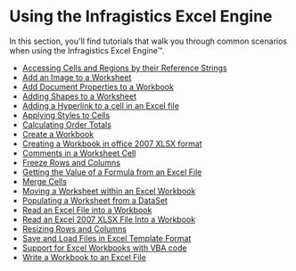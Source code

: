 ﻿<!--
|metadata|
{
    "fileName": "excelengine-using-the-infragistics-excel-engine",
    "controlName": "Infragistics Excel Library",
    "tags": ["Getting Started"]
}
|metadata|
-->

# Using the Infragistics Excel Engine

In this section, you'll find tutorials that walk you through common scenarios when using the Infragistics Excel Engine™.

-   [Accessing Cells and Regions by their Reference Strings](ExcelEngine-Accessing-Cells-and-Regions-by-their-Reference-Strings.html "accessing Cells and Regions by their Reference Strings.")
-   [Add an Image to a Worksheet](ExcelEngine-Add-an-Image-to-a-Worksheet.html "add an image to a worksheet.")
-   [Add Document Properties to a Workbook](ExcelEngine-Add-Document-Properties-to-a-Workbook.html "add document properties to a workbook.")
-   [Adding Shapes to a Worksheet](ExcelEngine-Adding-Shapes-to-a-Worksheet.html "add shapes to a worksheet.")
-   [Adding a Hyperlink to a cell in an Excel file](ExcelEngine-Adding-a-Hyperlink-to-a-cell-in-an-Excel-file.html "Adding a Hyperlink to a cell in an Excel file")
-   [Applying Styles to Cells](ExcelEngine-Applying-Styles-to-Cells.html "apply styles to cells.")
-   [Calculating Order Totals](ExcelEngine-Calculating-Order-Totals.html "calculate order totals.")
-   [Create a Workbook](ExcelEngine-Create-a-Workbook.html "create a workbook.")
-   [Creating a Workbook in office 2007 XLSX format](ExcelEngine-Creating-a-Workbook-in-office-2007-XLSX-format.html "creating a workbook in office 2007 xlsx format")
-   [Comments in a Worksheet Cell](ExcelEngine-Comments-in-a-Worksheet-Cell.html "comments in a Worksheet cell.")
-   [Freeze Rows and Columns](ExcelEngine-Freeze-Rows-and-Columns.html "freeze rows and columns in excel engine.")
-   [Getting the Value of a Formula from an Excel File](ExcelEngine-Getting-the-value-of-a-Formula-from-an-Excel-File.html "getting the value of a formula from an excel file")
-   [Merge Cells](ExcelEngine-Merge-Cells.html "merge cells in excel engine.")
-   [Moving a Worksheet within an Excel Workbook](ExcelEngine-Moving-a-Worksheet-within-an-Excel-Workbook.html "Moving a Worksheet within an Excel Workbook.")
-   [Populating a Worksheet from a DataSet](ExcelEngine-Populating-a-Worksheet-from-a-DataSet.html "populate a worksheet from a dataset.")
-   [Read an Excel File into a Workbook](ExcelEngine-Read-an-Excel-File-Into-a-Workbook.html "read an excel file into a workbook.")
-   [Read an Excel 2007 XLSX File Into a Workbook](ExcelEngine-Read-an-Excel-2007-XLSX-File-Into-a-Workbook.html "Read an Excel 2007 XLSX File Into a Workbook.")
-   [Resizing Rows and Columns](ExcelEngine-Resizing-Rows-and-Columns.html "resize rows and columns in excel engine.")
-   [Save and Load Files in Excel Template Format](ExcelEngine-Save-and-Load-Files-in-Excel-Template-Format.html)
-   [Support for Excel Workbooks with VBA code](ExcelEngine-Support-for-Excel-Workbooks-with-VBA-code.html "VBA Support in Excel Workbook.")
-   [Write a Workbook to an Excel File](ExcelEngine-Write-a-Workbook-to-an-Excel-File.html "write a workbook to an excel file.")

 

 


